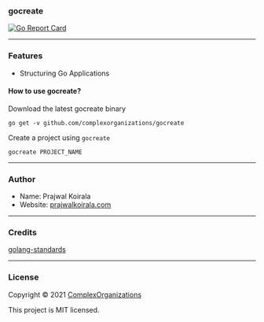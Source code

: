 ### gocreate

[![Go Report Card](https://goreportcard.com/badge/github.com/complexorganizations/gocreate)](https://goreportcard.com/report/github.com/complexorganizations/gocreate)

---
### Features
- Structuring Go Applications

#### How to use gocreate?
Download the latest gocreate binary
```
go get -v github.com/complexorganizations/gocreate
```
Create a project using `gocreate`
```
gocreate PROJECT_NAME
```

---
### Author

* Name: Prajwal Koirala
* Website: [prajwalkoirala.com](https://www.prajwalkoirala.com)

---
### Credits

[golang-standards](https://github.com/golang-standards/project-layout)

---
### License

Copyright © 2021 [ComplexOrganizations](https://github.com/complexorganizations)

This project is MIT licensed.
